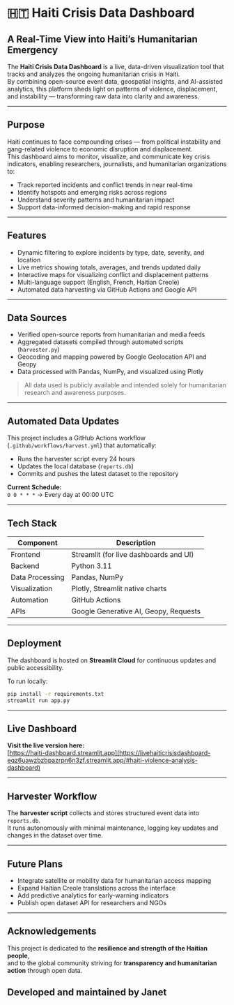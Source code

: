 # 🇭🇹 Haiti Crisis Data Dashboard  

## A Real-Time View into Haiti’s Humanitarian Emergency  

The **Haiti Crisis Data Dashboard** is a live, data-driven visualization tool that tracks and analyzes the ongoing humanitarian crisis in Haiti.  
By combining open-source event data, geospatial insights, and AI-assisted analytics, this platform sheds light on patterns of violence, displacement, and instability — transforming raw data into clarity and awareness.

---

## Purpose  

Haiti continues to face compounding crises — from political instability and gang-related violence to economic disruption and displacement.  
This dashboard aims to monitor, visualize, and communicate key crisis indicators, enabling researchers, journalists, and humanitarian organizations to:  

- Track reported incidents and conflict trends in near real-time  
- Identify hotspots and emerging risks across regions  
- Understand severity patterns and humanitarian impact  
- Support data-informed decision-making and rapid response  

---

## Features  

- Dynamic filtering to explore incidents by type, date, severity, and location  
- Live metrics showing totals, averages, and trends updated daily  
- Interactive maps for visualizing conflict and displacement patterns  
- Multi-language support (English, French, Haitian Creole)  
- Automated data harvesting via GitHub Actions and Google API  

---

## Data Sources  

- Verified open-source reports from humanitarian and media feeds  
- Aggregated datasets compiled through automated scripts (`harvester.py`)  
- Geocoding and mapping powered by Google Geolocation API and Geopy  
- Data processed with Pandas, NumPy, and visualized using Plotly  

> All data used is publicly available and intended solely for humanitarian research and awareness purposes.

---

## Automated Data Updates  

This project includes a GitHub Actions workflow (`.github/workflows/harvest.yml`) that automatically:  
- Runs the harvester script every 24 hours  
- Updates the local database (`reports.db`)  
- Commits and pushes the latest dataset to the repository  

**Current Schedule:**  
`0 0 * * *` → Every day at 00:00 UTC  

---

## Tech Stack  

| Component | Description |
|------------|-------------|
| Frontend | Streamlit (for live dashboards and UI) |
| Backend | Python 3.11 |
| Data Processing | Pandas, NumPy |
| Visualization | Plotly, Streamlit native charts |
| Automation | GitHub Actions |
| APIs | Google Generative AI, Geopy, Requests |

---

## Deployment  

The dashboard is hosted on **Streamlit Cloud** for continuous updates and public accessibility.  

To run locally:
```bash
pip install -r requirements.txt
streamlit run app.py
```
---
## Live Dashboard

**Visit the live version here:**  
[https://haiti-dashboard.streamlit.app](https://livehaiticrisisdashboard-eqz6uawzbzbpazrpn6n3zf.streamlit.app/#haiti-violence-analysis-dashboard)  


---

## Harvester Workflow

The **harvester script** collects and stores structured event data into `reports.db`.  
It runs autonomously with minimal maintenance, logging key updates and changes in the dataset over time.

---

## Future Plans

- Integrate satellite or mobility data for humanitarian access mapping  
- Expand Haitian Creole translations across the interface  
- Add predictive analytics for early-warning indicators  
- Publish open dataset API for researchers and NGOs  

---

## Acknowledgements

This project is dedicated to the **resilience and strength of the Haitian people**,  
and to the global community striving for **transparency and humanitarian action** through open data.  

Developed and maintained by **Janet**
---



